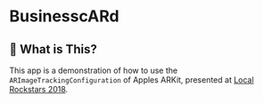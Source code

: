 # BusinesscARd

## 🤔 What is This?

This app is a demonstration of how to use the `ARImageTrackingConfiguration` of Apples ARKit, presented at [Local Rockstars 2018](https://localrockstars.dk).
